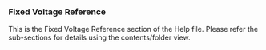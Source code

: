 <div class="section">

<div class="titlepage">

<div>

<div>

### <span id="fixed_voltage_reference"></span>Fixed Voltage Reference

</div>

</div>

</div>

This is the Fixed Voltage Reference section of the Help file. Please
refer the sub-sections for details using the contents/folder view.

</div>
